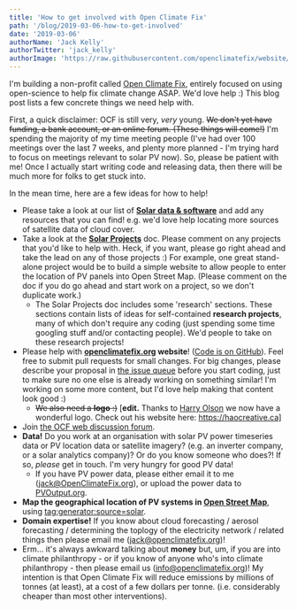 ```yaml
---
title: 'How to get involved with Open Climate Fix'
path: '/blog/2019-03-06-how-to-get-involved'
date: '2019-03-06'
authorName: 'Jack Kelly'
authorTwitter: 'jack_kelly'
authorImage: 'https://raw.githubusercontent.com/openclimatefix/website/master/src/images/people/jack.png'
---
```


I'm building a non-profit called [Open Climate Fix](http://openclimatefix.org), entirely focused on using open-science to help fix climate change ASAP. We'd love help :) This blog post lists a few concrete things we need help with.

First, a quick disclaimer: OCF is still very, _very_ young. ~~We don't yet have funding, a bank account, or an online forum. (These things will come!)~~ I'm spending the majority of my time meeting people (I've had over 100 meetings over the last 7 weeks, and plenty more planned - I'm trying hard to focus on meetings relevant to solar PV now). So, please be patient with me! Once I actually start writing code and releasing data, then there will be much more for folks to get stuck into.

In the mean time, here are a few ideas for how to help!

- Please take a look at our list of **[Solar data & software](https://docs.google.com/document/d/1tk9cF4O539TzaMaUufn9Ay4f6qKKEyoNKmzP03kbSDo/edit?usp=sharing)** and add any resources that you can find! e.g. we'd love help locating more sources of satellite data of cloud cover.
- Take a look at the **[Solar Projects](https://docs.google.com/document/d/14UZd_qdAjD8P1VGNQThf3rZz9tBCXk2_ySZ_oNIEdSs/edit?usp=sharing)** doc. Please comment on any projects that you'd like to help with. Heck, if you want, please go right ahead and take the lead on any of those projects :) For example, one great stand-alone project would be to build a simple website to allow people to enter the location of PV panels into Open Street Map. (Please comment on the doc if you do go ahead and start work on a project, so we don't duplicate work.)
  - The Solar Projects doc includes some 'research' sections. These sections contain lists of ideas for self-contained **research projects**, many of which don't require any coding (just spending some time googling stuff and/or contacting people). We'd people to take on these research projects!
- Please help with **[openclimatefix.org](http://openclimatefix.org) website**! ([Code is on GitHub](https://github.com/openclimatefix/openclimatefix.github.io/)). Feel free to submit pull requests for small changes. For big changes, please describe your proposal in [the issue queue](https://github.com/openclimatefix/openclimatefix.github.io/issues) before you start coding, just to make sure no one else is already working on something similar! I'm working on some more content, but I'd love help making that content look good :)
  - ~~We also need a **logo** :)~~ [**edit.** Thanks to [Harry Olson](<[LINKEDIN](https://www.linkedin.com/in/harryolson/)>) we now have a wonderful logo. Check out his website here: https://haocreative.ca]
- Join [the OCF web discussion forum](http://openclimatefix.discourse.group).
- **Data!** Do you work at an organisation with solar PV power timeseries data or PV location data or satellite imagery? (e.g. an inverter company, or a solar analytics company)? Or do you know someone who does?! If so, _please_ get in touch. I'm very hungry for good PV data!
  - If you have PV power data, please either email it to me (jack@OpenClimateFix.org), or upload the power data to [PVOutput.org](https://pvoutput.org/).
- **Map the geographical location of PV systems in [Open Street Map](https://www.openstreetmap.org)**, using [tag:generator:source=solar](https://wiki.openstreetmap.org/wiki/Tag:generator:source=solar).
- **Domain expertise!** If you know about cloud forecasting / aerosol forecasting / determining the toplogy of the electricity network / related things then please email me (jack@openclimatefix.org)!
- Erm... it's always awkward talking about **money** but, um, if you are into climate philanthropy - or if you know of anyone who's into climate philanthropy - then please email us (info@openclimatefix.org)! My intention is that Open Climate Fix will reduce emissions by millions of tonnes (at least), at a cost of a few dollars per tonne. (i.e. considerably cheaper than most other interventions).
